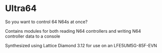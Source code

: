 # Ultra64
So you want to control 64 N64s at once?

Contains modules for both reading N64 controllers and writing N64 controller data to a console

Synthesized using Lattice Diamond 3.12 for use on an LFE5UM5G-85F-EVN

